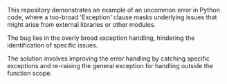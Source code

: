 This repository demonstrates an example of an uncommon error in Python code, where a too-broad 'Exception' clause masks underlying issues that might arise from external libraries or other modules.

The bug lies in the overly broad exception handling, hindering the identification of specific issues.

The solution involves improving the error handling by catching specific exceptions and re-raising the general exception for handling outside the function scope.